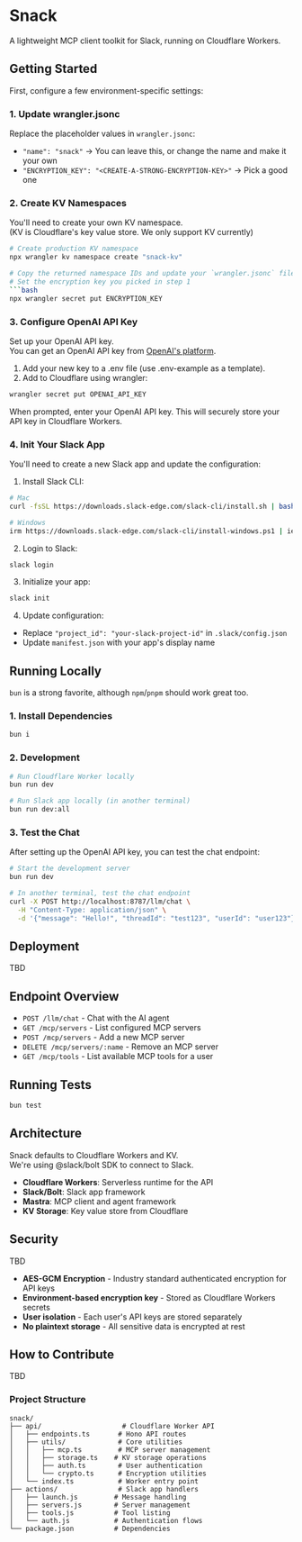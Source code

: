 # Snack

A lightweight MCP client toolkit for Slack, running on Cloudflare Workers.

## Getting Started

First, configure a few environment-specific settings:

### 1. Update wrangler.jsonc
Replace the placeholder values in `wrangler.jsonc`:
- `"name": "snack"` → You can leave this, or change the name and make it your own
- `"ENCRYPTION_KEY": "<CREATE-A-STRONG-ENCRYPTION-KEY>"` → Pick a good one

### 2. Create KV Namespaces
You'll need to create your own KV namespace.  
(KV is Cloudflare's key value store. We only support KV currently)

```bash
# Create production KV namespace
npx wrangler kv namespace create "snack-kv"

# Copy the returned namespace IDs and update your `wrangler.jsonc` file.
# Set the encryption key you picked in step 1
```bash
npx wrangler secret put ENCRYPTION_KEY
```

### 3. Configure OpenAI API Key
Set up your OpenAI API key.  
You can get an OpenAI API key from [OpenAI's platform](https://platform.openai.com/api-keys).

1. Add your new key to a .env file (use .env-example as a template).
2. Add to Cloudflare using wrangler:
```bash
wrangler secret put OPENAI_API_KEY
```
When prompted, enter your OpenAI API key. This will securely store your API key in Cloudflare Workers.

### 4. Init Your Slack App
You'll need to create a new Slack app and update the configuration:

1. Install Slack CLI:
```bash
# Mac
curl -fsSL https://downloads.slack-edge.com/slack-cli/install.sh | bash

# Windows
irm https://downloads.slack-edge.com/slack-cli/install-windows.ps1 | iex
```

2. Login to Slack:
```bash
slack login
```

3. Initialize your app:
```bash
slack init
```

4. Update configuration:
- Replace `"project_id": "your-slack-project-id"` in `.slack/config.json`
- Update `manifest.json` with your app's display name

## Running Locally

`bun` is a strong favorite, although `npm`/`pnpm` should work great too.

### 1. Install Dependencies
```bash
bun i
```

### 2. Development
```bash
# Run Cloudflare Worker locally
bun run dev

# Run Slack app locally (in another terminal)
bun run dev:all
```

### 3. Test the Chat
After setting up the OpenAI API key, you can test the chat endpoint:

```bash
# Start the development server
bun run dev

# In another terminal, test the chat endpoint
curl -X POST http://localhost:8787/llm/chat \
  -H "Content-Type: application/json" \
  -d '{"message": "Hello!", "threadId": "test123", "userId": "user123"}'
```

## Deployment

TBD

## Endpoint Overview

- `POST /llm/chat` - Chat with the AI agent
- `GET /mcp/servers` - List configured MCP servers
- `POST /mcp/servers` - Add a new MCP server
- `DELETE /mcp/servers/:name` - Remove an MCP server
- `GET /mcp/tools` - List available MCP tools for a user

## Running Tests

```bash
bun test
```

## Architecture

Snack defaults to Cloudflare Workers and KV.  
We're using @slack/bolt SDK to connect to Slack.

- **Cloudflare Workers**: Serverless runtime for the API
- **Slack/Bolt**: Slack app framework
- **Mastra**: MCP client and agent framework
- **KV Storage**: Key value store from Cloudflare

## Security
TBD  
- **AES-GCM Encryption** - Industry standard authenticated encryption for API keys
- **Environment-based encryption key** - Stored as Cloudflare Workers secrets
- **User isolation** - Each user's API keys are stored separately
- **No plaintext storage** - All sensitive data is encrypted at rest

## How to Contribute

TBD

### Project Structure

```˛
snack/
├── api/                    # Cloudflare Worker API
│   ├── endpoints.ts       # Hono API routes
│   ├── utils/             # Core utilities
│   │   ├── mcp.ts         # MCP server management
│   │   ├── storage.ts    # KV storage operations
│   │   ├── auth.ts        # User authentication
│   │   └── crypto.ts      # Encryption utilities
│   └── index.ts           # Worker entry point
├── actions/               # Slack app handlers
│   ├── launch.js         # Message handling
│   ├── servers.js        # Server management
│   ├── tools.js          # Tool listing
│   └── auth.js           # Authentication flows
└── package.json          # Dependencies
```